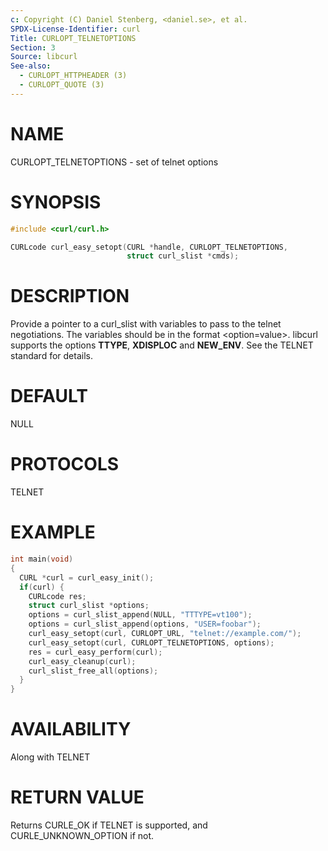 ```yaml
---
c: Copyright (C) Daniel Stenberg, <daniel.se>, et al.
SPDX-License-Identifier: curl
Title: CURLOPT_TELNETOPTIONS
Section: 3
Source: libcurl
See-also:
  - CURLOPT_HTTPHEADER (3)
  - CURLOPT_QUOTE (3)
---
```


# NAME

CURLOPT_TELNETOPTIONS - set of telnet options

# SYNOPSIS

~~~c
#include <curl/curl.h>

CURLcode curl_easy_setopt(CURL *handle, CURLOPT_TELNETOPTIONS,
                          struct curl_slist *cmds);
~~~

# DESCRIPTION

Provide a pointer to a curl_slist with variables to pass to the telnet
negotiations. The variables should be in the format \<option=value\>. libcurl
supports the options **TTYPE**, **XDISPLOC** and **NEW_ENV**. See the TELNET
standard for details.

# DEFAULT

NULL

# PROTOCOLS

TELNET

# EXAMPLE

~~~c
int main(void)
{
  CURL *curl = curl_easy_init();
  if(curl) {
    CURLcode res;
    struct curl_slist *options;
    options = curl_slist_append(NULL, "TTTYPE=vt100");
    options = curl_slist_append(options, "USER=foobar");
    curl_easy_setopt(curl, CURLOPT_URL, "telnet://example.com/");
    curl_easy_setopt(curl, CURLOPT_TELNETOPTIONS, options);
    res = curl_easy_perform(curl);
    curl_easy_cleanup(curl);
    curl_slist_free_all(options);
  }
}
~~~

# AVAILABILITY

Along with TELNET

# RETURN VALUE

Returns CURLE_OK if TELNET is supported, and CURLE_UNKNOWN_OPTION if not.
